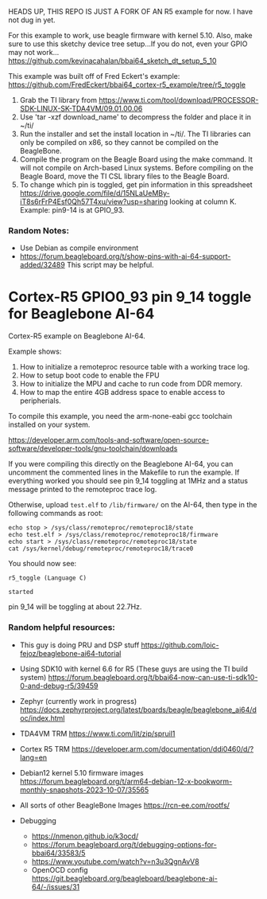 HEADS UP, THIS REPO IS JUST A FORK OF AN R5 example for now. I have not dug in yet.


For this example to work, use beagle firmware with kernel 5.10. Also, make sure to use this sketchy device tree setup...If you do not, even your GPIO may not work...
https://github.com/kevinacahalan/bbai64_sketch_dt_setup_5_10



This example was built off of Fred Eckert's example: https://github.com/FredEckert/bbai64_cortex-r5_example/tree/r5_toggle

1. Grab the TI library from https://www.ti.com/tool/download/PROCESSOR-SDK-LINUX-SK-TDA4VM/09.01.00.06 
2. Use 'tar -xzf download_name' to decompress the folder and place it in ~/ti/
3. Run the installer and set the install location in ~/ti/. The TI libraries can only be compiled on x86, so they cannot be compiled on the BeagleBone.
4. Compile the program on the Beagle Board using the make command. It will not compile on Arch-based Linux systems. Before compiling on the Beagle Board, move the TI CSL library files to the Beagle Board.
5. To change which pin is toggled, get pin information in this spreadsheet https://drive.google.com/file/d/15NLaUeMBy-iT8s6rFrP4Esf0Qh57T4xu/view?usp=sharing looking at column K. Example: pin9-14 is at GPIO_93.

### Random Notes:
* Use Debian as compile environment
* https://forum.beagleboard.org/t/show-pins-with-ai-64-support-added/32489 This script may be helpful.

# Cortex-R5 GPIO0_93 pin 9_14 toggle for Beaglebone AI-64

Cortex-R5 example on Beaglebone AI-64.

Example shows:
1. How to initialize a remoteproc resource table with a working trace log.
2. How to setup boot code to enable the FPU
3. How to initialize the MPU and cache to run code from DDR memory.
4. How to map the entire 4GB address space to enable access to peripherials.

To compile this example, you need the arm-none-eabi gcc toolchain installed on your system.

https://developer.arm.com/tools-and-software/open-source-software/developer-tools/gnu-toolchain/downloads

If you were compiling this directly on the Beaglebone AI-64, you can uncomment the commented lines in the Makefile to run the example. If everything worked you should see pin 9_14 toggling at 1MHz and a status message printed to the remoteproc trace log.

Otherwise, upload `test.elf` to `/lib/firmware/` on the AI-64, then type in the following commands as root:
```
echo stop > /sys/class/remoteproc/remoteproc18/state
echo test.elf > /sys/class/remoteproc/remoteproc18/firmware
echo start > /sys/class/remoteproc/remoteproc18/state
cat /sys/kernel/debug/remoteproc/remoteproc18/trace0
```

You should now see:
```
r5_toggle (Language C)

started
```

pin 9_14 will be toggling at about 22.7Hz.
 




### Random helpful resources:
- This guy is doing PRU and DSP stuff
https://github.com/loic-fejoz/beaglebone-ai64-tutorial

- Using SDK10 with kernel 6.6 for R5 (These guys are using the TI build system)
https://forum.beagleboard.org/t/bbai64-now-can-use-ti-sdk10-0-and-debug-r5/39459

- Zephyr (currently work in progress)
https://docs.zephyrproject.org/latest/boards/beagle/beaglebone_ai64/doc/index.html

- TDA4VM TRM
https://www.ti.com/lit/zip/spruil1

- Cortex R5 TRM
https://developer.arm.com/documentation/ddi0460/d/?lang=en

- Debian12 kernel 5.10 firmware images
https://forum.beagleboard.org/t/arm64-debian-12-x-bookworm-monthly-snapshots-2023-10-07/35565

- All sorts of other BeagleBone Images
https://rcn-ee.com/rootfs/

- Debugging
    - https://nmenon.github.io/k3ocd/
    - https://forum.beagleboard.org/t/debugging-options-for-bbai64/33583/5
    - https://www.youtube.com/watch?v=n3u3QgnAvV8
    - OpenOCD config https://git.beagleboard.org/beagleboard/beaglebone-ai-64/-/issues/31
